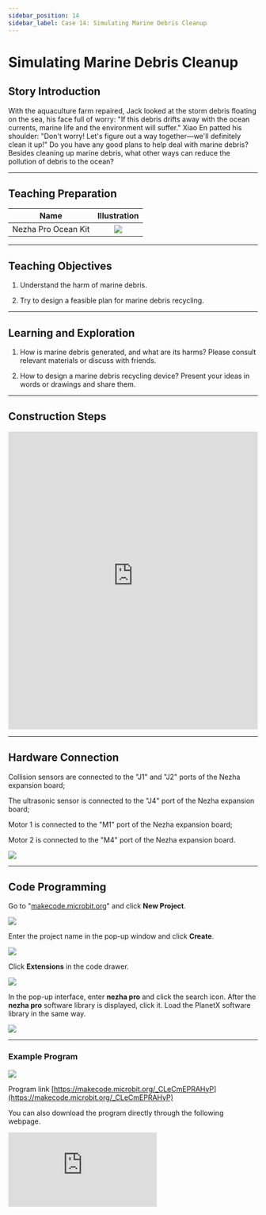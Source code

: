 ```yaml
---
sidebar_position: 14
sidebar_label: Case 14: Simulating Marine Debris Cleanup
---
```


# Simulating Marine Debris Cleanup
## Story Introduction

With the aquaculture farm repaired, Jack looked at the storm debris floating on the sea, his face full of worry: "If this debris drifts away with the ocean currents, marine life and the environment will suffer." Xiao En patted his shoulder: "Don't worry! Let's figure out a way together—we'll definitely clean it up!" Do you have any good plans to help deal with marine debris? Besides cleaning up marine debris, what other ways can reduce the pollution of debris to the ocean?

--- 

## Teaching Preparation

| Name | Illustration |
| :----------: | :--------------------------: |
| Nezha Pro Ocean Kit  |   ![](https://wiki-media-ef.oss-cn-hongkong.aliyuncs.com/docs/microbit/building-blocks/nezha-pro-ocean-kit/nezha-pro-ocean-kit-products-introduction-002.png.png)  |

--- 
## Teaching Objectives 

1. Understand the harm of marine debris.

2. Try to design a feasible plan for marine debris recycling.


--- 
## Learning and Exploration

1. How is marine debris generated, and what are its harms? Please consult relevant materials or discuss with friends.

2. How to design a marine debris recycling device? Present your ideas in words or drawings and share them.

--- 
## Construction Steps

<embed src="https://wiki-media-ef.oss-cn-hongkong.aliyuncs.com/docs/microbit/building-blocks/nezha-pro-ocean-kit/setup-diagram/case14/nezha-pro-ocean-kit-14-1.png.pdf" type="application/pdf" width="100%" height="600px" />

--- 
## Hardware Connection

Collision sensors are connected to the "J1" and "J2" ports of the Nezha expansion board;

The ultrasonic sensor is connected to the "J4" port of the Nezha expansion board;

Motor 1 is connected to the "M1" port of the Nezha expansion board;

Motor 2 is connected to the "M4" port of the Nezha expansion board.

![](https://wiki-media-ef.oss-cn-hongkong.aliyuncs.com/docs/microbit/building-blocks/nezha-pro-ocean-kit/setup-diagram/case14/nezha-pro-ocean-kit-14-2.png.png)

--- 
## Code Programming

Go to "[makecode.microbit.org](https://makecode.microbit.org)" and click **New Project**.

![](https://wiki-media-ef.oss-cn-hongkong.aliyuncs.com/docs/microbit/building-blocks/microbit-space-science-kit/images/microbit-space-science-kit-case01-07.png)

Enter the project name in the pop-up window and click **Create**.

![](https://wiki-media-ef.oss-cn-hongkong.aliyuncs.com/docs/microbit/building-blocks/microbit-space-science-kit/images/microbit-space-science-kit-case01-11.png)

Click **Extensions** in the code drawer.

![](https://wiki-media-ef.oss-cn-hongkong.aliyuncs.com/docs/microbit/building-blocks/microbit-space-science-kit/images/microbit-space-science-kit-case01-09.png)

In the pop-up interface, enter **nezha pro** and click the search icon. After the **nezha pro** software library is displayed, click it. Load the PlanetX software library in the same way.

![](https://wiki-media-ef.oss-cn-hongkong.aliyuncs.com/docs/microbit/building-blocks/microbit-space-science-kit/images/microbit-space-science-kit-case01-10.png)

---
### Example Program

![](https://wiki-media-ef.oss-cn-hongkong.aliyuncs.com/docs/microbit/building-blocks/nezha-pro-ocean-kit/setup-diagram/case14/nezha-pro-ocean-kit-14-3.png(1).png)

Program link
[https://makecode.microbit.org/_CLeCmEPRAHyP](https://makecode.microbit.org/_CLeCmEPRAHyP)

You can also download the program directly through the following webpage.

<div
    style={{
        position: 'relative',
        paddingBottom: '60%',
        overflow: 'hidden',
    }}
>
    <iframe
        src="https://makecode.microbit.org/_CLeCmEPRAHyP"
        frameborder="0"
        sandbox="allow-popups allow-forms allow-scripts allow-same-origin"
        style={{
            position: 'absolute',
            width: '100%',
            height: '100%',
        }}
    />
</div>

---
### Download Program

Use a USB cable to connect the PC and micro:bit V2.

![](https://wiki-media-ef.oss-cn-hongkong.aliyuncs.com/docs/microbit/building-blocks/microbit-space-science-kit/images/microbit-space-science-kit-manual03.gif)

After successful connection, a drive named MICROBIT will be recognized on the computer.

![](https://wiki-media-ef.oss-cn-hongkong.aliyuncs.com/docs/microbit/building-blocks/microbit-space-science-kit/images/microbit-space-science-kit-manual06.png)

Click![](https://wiki-media-ef.oss-cn-hongkong.aliyuncs.com/docs/microbit/building-blocks/microbit-space-science-kit/images/microbit-space-science-kit-manual07.png)in the lower left corner and select **Connect Device**.

![](https://wiki-media-ef.oss-cn-hongkong.aliyuncs.com/docs/microbit/building-blocks/microbit-space-science-kit/images/microbit-space-science-kit-manual11.png)

Click![](https://wiki-media-ef.oss-cn-hongkong.aliyuncs.com/docs/microbit/building-blocks/microbit-space-science-kit/images/microbit-space-science-kit-manual08.png).

![](https://wiki-media-ef.oss-cn-hongkong.aliyuncs.com/docs/microbit/building-blocks/microbit-space-science-kit/images/microbit-space-science-kit-manual12.png)

Click![](https://wiki-media-ef.oss-cn-hongkong.aliyuncs.com/docs/microbit/building-blocks/microbit-space-science-kit/images/microbit-space-science-kit-manual09.png).

![](https://wiki-media-ef.oss-cn-hongkong.aliyuncs.com/docs/microbit/building-blocks/microbit-space-science-kit/images/microbit-space-science-kit-manual13.png)

In the pop-up window, select **BBC micro:bit CMSIS-DAP**, then select **Connect**. At this point, our micro:bit has been successfully connected.

![](https://wiki-media-ef.oss-cn-hongkong.aliyuncs.com/docs/microbit/building-blocks/microbit-space-science-kit/images/microbit-space-science-kit-manual14.png)

Click **Download Program**

![](https://wiki-media-ef.oss-cn-hongkong.aliyuncs.com/docs/microbit/building-blocks/microbit-space-science-kit/images/microbit-space-science-kit-manual10.png)

---
## Case Demonstration

When the ultrasonic sensor detects a distance ＜ 20CM and both touch sensors are pressed, the debris cleanup device moves backward; if the left collision sensor is pressed, the device turns right; if the right collision sensor is pressed, the device turns left; otherwise, the device moves forward.

**Picture**

---
## Extended Knowledge

### Marine Debris

Marine debris refers to pollutants formed by various waste generated by human activities entering the marine environment. It is one of the global marine ecological and environmental issues. Its composition is mainly plastic (accounting for over 70%), and also includes glass, metal, fabrics, fishing nets, etc. It poses a serious threat to marine ecology, human health, and social economy.

### I. Main Sources

The sources of marine debris can be divided into land-based and marine-based sources, with land-based sources accounting for about 80%-85%:

**Land-based sources**: Municipal solid waste (such as plastic bags, beverage bottles) enters the ocean through rivers, rainwater scouring, and leakage from coastal landfills; agricultural plastic films and industrial waste (such as plastic pellets) flow into the ocean with runoff; garbage discarded during coastal tourism activities (such as food packaging), etc.

**Marine-based sources**: Garbage discarded during ship navigation (such as plastic tableware, fishing nets); abandoned fishing gear in fishing activities (such as gillnets, buoys, known as "ghost fishing gear"); waste generated by offshore oil platforms and drilling operations; cargo leaked from ship accidents, etc.

### II. Main Harms

**Threatening the survival of marine organisms**:

Marine animals (such as sea turtles, seabirds, cetaceans) often ingest plastic debris (e.g., plastic bags are mistaken for jellyfish), leading to death from digestive tract obstruction;

Abandoned fishing nets, plastic rings, etc., can entangle marine organisms (such as seals, corals), causing suffocation, physical damage, or inability to hunt.

**Destroying marine ecosystems**:

Debris covers habitats such as coral reefs and seagrass beds, hindering photosynthesis, leading to the death of marine plants, and damaging the foundation of the food chain;

Microplastics (plastic particles with a diameter ＜ 5 mm) are ingested by plankton, shellfish, etc., and accumulate through the food chain, ultimately affecting the stability of the entire ecosystem.

**Endangering human health**:

Microplastics can enter the human body through seafood (such as fish, shellfish), and the toxic chemicals they carry (such as bisphenol A, phthalates) may interfere with the endocrine system and increase disease risks.

**Affecting social economy**:

Beach debris damages tourism landscapes and reduces revenue from coastal tourism;

Fishing nets entangle ship propellers and block ports, increasing shipping costs; the cost of cleaning up marine debris is high (over billions of dollars globally each year).

### III. Governance and Countermeasures

The governance of marine debris requires "prevention first, multi-stakeholder collaboration", covering source control, technical cleanup, policy constraints, and public participation:

**Source reduction and control**:

Reduce the production and use of single-use plastic products (such as plastic bags, straws) and promote biodegradable materials;

Improve the waste recycling and treatment system in coastal cities to prevent garbage from directly entering the ocean;

Regulate fishing activities, require fishermen to recycle abandoned fishing gear, and promote environmentally friendly fishing gear.

**Technical cleanup and monitoring**:

Carry out regular cleanup of beach and port debris;

Develop marine debris collection devices (such as "ocean vacuum cleaners" and "debris interception systems") to focus on cleaning up debris accumulation zones (such as the Great Pacific Garbage Patch) formed by ocean currents;

Use satellite remote sensing, drones, and other technologies to monitor the distribution of marine debris and improve governance efficiency.

**Policies and international cooperation**:

Countries formulate laws (such as the EU "Plastic Ban", China's "Plastic Restriction Order") to prohibit or restrict specific plastic products;

Coordinate global actions through international conventions (such as the International Convention for the Prevention of Pollution from Ships, the Basel Convention Amendment on Plastic Waste) to control cross-border waste transfer.

**Public awareness enhancement**:

Strengthen popular science education and advocate a "zero-waste" lifestyle;

Encourage public participation in marine debris cleanup volunteer activities and promote enterprises to assume environmental responsibilities.

The governance of marine debris is a long-term task that requires joint efforts from countries around the world, enterprises, and the public to form a closed loop from "reducing generation" to "effective cleanup", so as to protect the sustainable development of marine ecology.